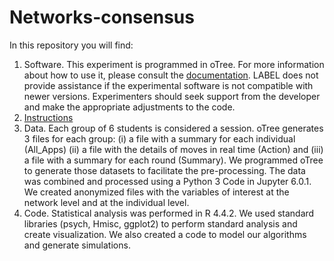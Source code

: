 # Networks-consensus
In this repository you will find:
1.	Software. This experiment is programmed in oTree. For more information about how to use it, please consult the [documentation](https://otree.readthedocs.io/en/latest/). LABEL does not provide assistance if the experimental software is not compatible with newer versions. Experimenters should seek support from the developer and make the appropriate adjustments to the code. 
2. [Instructions](https://github.com/user-attachments/files/18174877/github_instruct_k12.docx)
3. Data. Each group of 6 students is considered a session. oTree generates 3 files  for each group: (i) a file with a summary for each individual (All_Apps) (ii) a file with the details of moves in real time (Action) and (iii) a file with a summary for each round (Summary). We programmed oTree to generate those datasets to facilitate the pre-processing. The data was combined and processed using a Python 3 Code in Jupyter 6.0.1. We created anonymized files with the variables of interest at the network level and at the individual level. 
4.	Code. Statistical analysis was performed in R 4.4.2. We used standard libraries (psych, Hmisc, ggplot2) to perform standard analysis and create visualization. We also created a code to model our algorithms and generate simulations.  
